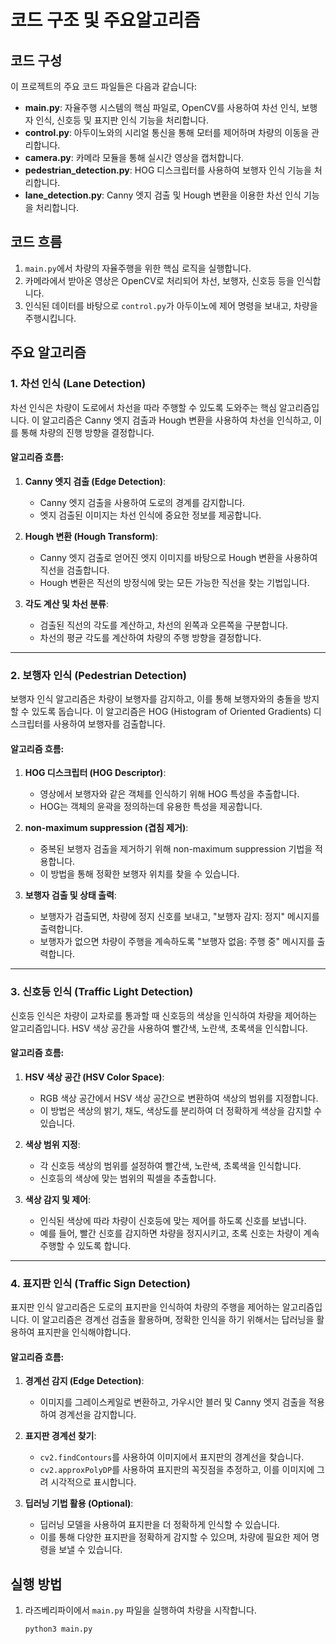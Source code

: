 # 코드 구조 및 주요알고리즘

## 코드 구성

이 프로젝트의 주요 코드 파일들은 다음과 같습니다:

- **main.py**: 자율주행 시스템의 핵심 파일로, OpenCV를 사용하여 차선 인식, 보행자 인식, 신호등 및 표지판 인식 기능을 처리합니다.
- **control.py**: 아두이노와의 시리얼 통신을 통해 모터를 제어하며 차량의 이동을 관리합니다.
- **camera.py**: 카메라 모듈을 통해 실시간 영상을 캡처합니다.
- **pedestrian_detection.py**: HOG 디스크립터를 사용하여 보행자 인식 기능을 처리합니다.
- **lane_detection.py**: Canny 엣지 검출 및 Hough 변환을 이용한 차선 인식 기능을 처리합니다.

## 코드 흐름

1. `main.py`에서 차량의 자율주행을 위한 핵심 로직을 실행합니다.
2. 카메라에서 받아온 영상은 OpenCV로 처리되어 차선, 보행자, 신호등 등을 인식합니다.
3. 인식된 데이터를 바탕으로 `control.py`가 아두이노에 제어 명령을 보내고, 차량을 주행시킵니다.

## 주요 알고리즘

### 1. 차선 인식 (Lane Detection)

차선 인식은 차량이 도로에서 차선을 따라 주행할 수 있도록 도와주는 핵심 알고리즘입니다. 이 알고리즘은 Canny 엣지 검출과 Hough 변환을 사용하여 차선을 인식하고, 이를 통해 차량의 진행 방향을 결정합니다.

#### 알고리즘 흐름:
1. **Canny 엣지 검출 (Edge Detection)**:
   - Canny 엣지 검출을 사용하여 도로의 경계를 감지합니다.
   - 엣지 검출된 이미지는 차선 인식에 중요한 정보를 제공합니다.
   
2. **Hough 변환 (Hough Transform)**:
   - Canny 엣지 검출로 얻어진 엣지 이미지를 바탕으로 Hough 변환을 사용하여 직선을 검출합니다.
   - Hough 변환은 직선의 방정식에 맞는 모든 가능한 직선을 찾는 기법입니다.

3. **각도 계산 및 차선 분류**:
   - 검출된 직선의 각도를 계산하고, 차선의 왼쪽과 오른쪽을 구분합니다.
   - 차선의 평균 각도를 계산하여 차량의 주행 방향을 결정합니다.

---

### 2. 보행자 인식 (Pedestrian Detection)

보행자 인식 알고리즘은 차량이 보행자를 감지하고, 이를 통해 보행자와의 충돌을 방지할 수 있도록 돕습니다. 이 알고리즘은 HOG (Histogram of Oriented Gradients) 디스크립터를 사용하여 보행자를 검출합니다.

#### 알고리즘 흐름:
1. **HOG 디스크립터 (HOG Descriptor)**:
   - 영상에서 보행자와 같은 객체를 인식하기 위해 HOG 특성을 추출합니다.
   - HOG는 객체의 윤곽을 정의하는데 유용한 특성을 제공합니다.

2. **non-maximum suppression (겹침 제거)**:
   - 중복된 보행자 검출을 제거하기 위해 non-maximum suppression 기법을 적용합니다.
   - 이 방법을 통해 정확한 보행자 위치를 찾을 수 있습니다.

3. **보행자 검출 및 상태 출력**:
   - 보행자가 검출되면, 차량에 정지 신호를 보내고, "보행자 감지: 정지" 메시지를 출력합니다.
   - 보행자가 없으면 차량이 주행을 계속하도록 "보행자 없음: 주행 중" 메시지를 출력합니다.

---

### 3. 신호등 인식 (Traffic Light Detection)

신호등 인식은 차량이 교차로를 통과할 때 신호등의 색상을 인식하여 차량을 제어하는 알고리즘입니다. HSV 색상 공간을 사용하여 빨간색, 노란색, 초록색을 인식합니다.

#### 알고리즘 흐름:
1. **HSV 색상 공간 (HSV Color Space)**:
   - RGB 색상 공간에서 HSV 색상 공간으로 변환하여 색상의 범위를 지정합니다.
   - 이 방법은 색상의 밝기, 채도, 색상도를 분리하여 더 정확하게 색상을 감지할 수 있습니다.

2. **색상 범위 지정**:
   - 각 신호등 색상의 범위를 설정하여 빨간색, 노란색, 초록색을 인식합니다.
   - 신호등의 색상에 맞는 범위의 픽셀을 추출합니다.

3. **색상 감지 및 제어**:
   - 인식된 색상에 따라 차량이 신호등에 맞는 제어를 하도록 신호를 보냅니다.
   - 예를 들어, 빨간 신호를 감지하면 차량을 정지시키고, 초록 신호는 차량이 계속 주행할 수 있도록 합니다.

---

### 4. 표지판 인식 (Traffic Sign Detection)

표지판 인식 알고리즘은 도로의 표지판을 인식하여 차량의 주행을 제어하는 알고리즘입니다. 이 알고리즘은 경계선 검출을 활용하며,
정확한 인식을 하기 위해서는 답러닝을 활용하여 표지판을 인식해야합니다.

#### 알고리즘 흐름:
1. **경계선 감지 (Edge Detection)**:
   - 이미지를 그레이스케일로 변환하고, 가우시안 블러 및 Canny 엣지 검출을 적용하여 경계선을 감지합니다.

2. **표지판 경계선 찾기**:
   - `cv2.findContours`를 사용하여 이미지에서 표지판의 경계선을 찾습니다.
   - `cv2.approxPolyDP`를 사용하여 표지판의 꼭짓점을 추정하고, 이를 이미지에 그려 시각적으로 표시합니다.

3. **딥러닝 기법 활용 (Optional)**:
   - 딥러닝 모델을 사용하여 표지판을 더 정확하게 인식할 수 있습니다.
   - 이를 통해 다양한 표지판을 정확하게 감지할 수 있으며, 차량에 필요한 제어 명령을 보낼 수 있습니다.


## 실행 방법

1. 라즈베리파이에서 `main.py` 파일을 실행하여 차량을 시작합니다.
   ```bash
   python3 main.py

